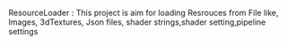 ResourceLoader : This project is aim for loading Resrouces from File like, Images, 3dTextures, Json files, shader strings,shader setting,pipeline settings
